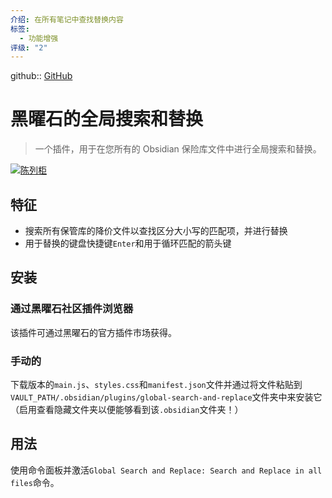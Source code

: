 ```yaml
---
介绍: 在所有笔记中查找替换内容
标签:
  - 功能增强
评级: "2"
---
```

github:: [GitHub](https://github.com/MahmoudFawzyKhalil/obsidian-global-search-and-replace)


# 黑曜石的全局搜索和替换

> 一个插件，用于在您所有的 Obsidian 保险库文件中进行全局搜索和替换。

[![陈列柜](https://user-images.githubusercontent.com/73137611/222190446-27b043f2-455b-4a97-a184-5d17f4e4c901.gif)](https://user-images.githubusercontent.com/73137611/222190446-27b043f2-455b-4a97-a184-5d17f4e4c901.gif)

## [](https://github.com/MahmoudFawzyKhalil/obsidian-global-search-and-replace#features)特征

-   搜索所有保管库的降价文件以查找区分大小写的匹配项，并进行替换
-   用于替换的键盘快捷键`Enter`和用于循环匹配的箭头键

## [](https://github.com/MahmoudFawzyKhalil/obsidian-global-search-and-replace#installation)安装

### [](https://github.com/MahmoudFawzyKhalil/obsidian-global-search-and-replace#through-obsidian-community-plugin-browser)通过黑曜石社区插件浏览器

该插件可通过黑曜石的官方插件市场获得。

### [](https://github.com/MahmoudFawzyKhalil/obsidian-global-search-and-replace#manual)手动的

下载版本的`main.js`、`styles.css`和`manifest.json`文件并通过将文件粘贴到`VAULT_PATH/.obsidian/plugins/global-search-and-replace`文件夹中来安装它（启用查看隐藏文件夹以便能够看到该`.obsidian`文件夹​​！）

## [](https://github.com/MahmoudFawzyKhalil/obsidian-global-search-and-replace#usage)用法

使用命令面板并激活`Global Search and Replace: Search and Replace in all files`命令。
